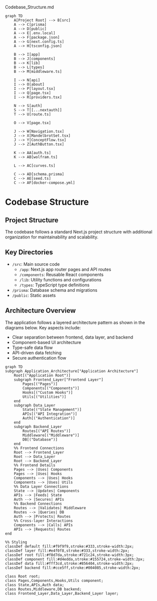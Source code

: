 Codebase_Structure.md

```mermaid
graph TD
    A[Project Root] --> B[src]
    A --> C[prisma]
    A --> D[public]
    A --> E[.env.local]
    A --> F[package.json]
    A --> G[next.config.ts]
    A --> H[tsconfig.json]

    B --> I[app]
    B --> J[components]
    B --> K[lib]
    B --> L[types]
    B --> M[middleware.ts]

    I --> N[api]
    I --> O[about]
    I --> P[layout.tsx]
    I --> Q[page.tsx]
    I --> R[providers.tsx]

    N --> S[auth]
    S --> T[[...nextauth]]
    T --> U[route.ts]

    O --> V[page.tsx]

    J --> W[Navigation.tsx]
    J --> X[MandelbrotSet.tsx]
    J --> Y[ConceptFlow.tsx]
    J --> Z[AuthButton.tsx]

    K --> AA[auth.ts]
    K --> AB[wolfram.ts]

    L --> AC[curves.ts]

    C --> AD[schema.prisma]
    C --> AE[seed.ts]
    C --> AF[docker-compose.yml]
```

# Codebase Structure

## Project Structure
The codebase follows a standard Next.js project structure with additional organization for maintainability and scalability.

## Key Directories
- `/src`: Main source code
  - `/app`: Next.js app router pages and API routes
  - `/components`: Reusable React components
  - `/lib`: Utility functions and configurations
  - `/types`: TypeScript type definitions
- `/prisma`: Database schema and migrations
- `/public`: Static assets

## Architecture Overview
The application follows a layered architecture pattern as shown in the diagrams below. Key aspects include:

- Clear separation between frontend, data layer, and backend
- Component-based UI architecture
- Type-safe data flow
- API-driven data fetching
- Secure authentication flow

```mermaid
graph TD
subgraph Application_Architecture["Application Architecture"]
    Root[("Application Root")]
    subgraph Frontend_Layer["Frontend Layer"]
        Pages[("Pages")]
        Components[("Components")]
        Hooks[("Custom Hooks")]
        Utils[("Utilities")]
    end
    subgraph Data_Layer
        State[("State Management")]
        APIs[("API Integration")]
        Auth[("Authentication")]
    end
    subgraph Backend_Layer
        Routes[("API Routes")]
        Middleware[("Middleware")]
        DB[("Database")]
    end
    %% Frontend Connections
    Root --> Frontend_Layer
    Root --> Data_Layer
    Root --> Backend_Layer
    %% Frontend Details
    Pages --> |Uses| Components
    Pages --> |Uses| Hooks
    Components --> |Uses| Hooks
    Components --> |Uses| Utils
    %% Data Layer Connections
    State --> |Updates| Components
    APIs --> |Feeds| State
    Auth --> |Secures| APIs
    %% Backend Connections
    Routes --> |Validates| Middleware
    Routes --> |Queries| DB
    Auth --> |Protects| Routes
    %% Cross-layer Interactions
    Components --> |Calls| APIs
    APIs --> |Requests| Routes
end

%% Styling
classDef default fill:#f9f9f9,stroke:#333,stroke-width:2px;
classDef layer fill:#e4f0f8,stroke:#333,stroke-width:2px;
classDef root fill:#f8d7da,stroke:#721c24,stroke-width:3px;
classDef component fill:#d4edda,stroke:#155724,stroke-width:2px;
classDef data fill:#fff3cd,stroke:#856404,stroke-width:2px;
classDef backend fill:#cce5ff,stroke:#004085,stroke-width:2px;

class Root root;
class Pages,Components,Hooks,Utils component;
class State,APIs,Auth data;
class Routes,Middleware,DB backend;
class Frontend_Layer,Data_Layer,Backend_Layer layer;
```